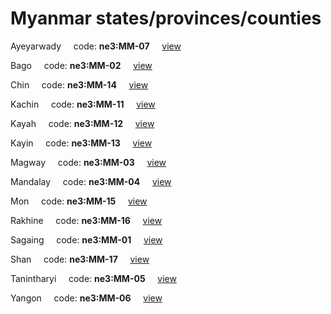 # Myanmar states/provinces/counties
Ayeyarwady&nbsp;&nbsp;&nbsp;&nbsp;&nbsp;code: **ne3:MM-07**&nbsp;&nbsp;&nbsp;&nbsp;&nbsp;[view](../../export/geojson/medium/ne3/mm/07.geojson)&nbsp;&nbsp;&nbsp;&nbsp;&nbsp;


Bago&nbsp;&nbsp;&nbsp;&nbsp;&nbsp;code: **ne3:MM-02**&nbsp;&nbsp;&nbsp;&nbsp;&nbsp;[view](../../export/geojson/medium/ne3/mm/02.geojson)&nbsp;&nbsp;&nbsp;&nbsp;&nbsp;


Chin&nbsp;&nbsp;&nbsp;&nbsp;&nbsp;code: **ne3:MM-14**&nbsp;&nbsp;&nbsp;&nbsp;&nbsp;[view](../../export/geojson/medium/ne3/mm/14.geojson)&nbsp;&nbsp;&nbsp;&nbsp;&nbsp;


Kachin&nbsp;&nbsp;&nbsp;&nbsp;&nbsp;code: **ne3:MM-11**&nbsp;&nbsp;&nbsp;&nbsp;&nbsp;[view](../../export/geojson/medium/ne3/mm/11.geojson)&nbsp;&nbsp;&nbsp;&nbsp;&nbsp;


Kayah&nbsp;&nbsp;&nbsp;&nbsp;&nbsp;code: **ne3:MM-12**&nbsp;&nbsp;&nbsp;&nbsp;&nbsp;[view](../../export/geojson/medium/ne3/mm/12.geojson)&nbsp;&nbsp;&nbsp;&nbsp;&nbsp;


Kayin&nbsp;&nbsp;&nbsp;&nbsp;&nbsp;code: **ne3:MM-13**&nbsp;&nbsp;&nbsp;&nbsp;&nbsp;[view](../../export/geojson/medium/ne3/mm/13.geojson)&nbsp;&nbsp;&nbsp;&nbsp;&nbsp;


Magway&nbsp;&nbsp;&nbsp;&nbsp;&nbsp;code: **ne3:MM-03**&nbsp;&nbsp;&nbsp;&nbsp;&nbsp;[view](../../export/geojson/medium/ne3/mm/03.geojson)&nbsp;&nbsp;&nbsp;&nbsp;&nbsp;


Mandalay&nbsp;&nbsp;&nbsp;&nbsp;&nbsp;code: **ne3:MM-04**&nbsp;&nbsp;&nbsp;&nbsp;&nbsp;[view](../../export/geojson/medium/ne3/mm/04.geojson)&nbsp;&nbsp;&nbsp;&nbsp;&nbsp;


Mon&nbsp;&nbsp;&nbsp;&nbsp;&nbsp;code: **ne3:MM-15**&nbsp;&nbsp;&nbsp;&nbsp;&nbsp;[view](../../export/geojson/medium/ne3/mm/15.geojson)&nbsp;&nbsp;&nbsp;&nbsp;&nbsp;


Rakhine&nbsp;&nbsp;&nbsp;&nbsp;&nbsp;code: **ne3:MM-16**&nbsp;&nbsp;&nbsp;&nbsp;&nbsp;[view](../../export/geojson/medium/ne3/mm/16.geojson)&nbsp;&nbsp;&nbsp;&nbsp;&nbsp;


Sagaing&nbsp;&nbsp;&nbsp;&nbsp;&nbsp;code: **ne3:MM-01**&nbsp;&nbsp;&nbsp;&nbsp;&nbsp;[view](../../export/geojson/medium/ne3/mm/01.geojson)&nbsp;&nbsp;&nbsp;&nbsp;&nbsp;


Shan&nbsp;&nbsp;&nbsp;&nbsp;&nbsp;code: **ne3:MM-17**&nbsp;&nbsp;&nbsp;&nbsp;&nbsp;[view](../../export/geojson/medium/ne3/mm/17.geojson)&nbsp;&nbsp;&nbsp;&nbsp;&nbsp;


Tanintharyi&nbsp;&nbsp;&nbsp;&nbsp;&nbsp;code: **ne3:MM-05**&nbsp;&nbsp;&nbsp;&nbsp;&nbsp;[view](../../export/geojson/medium/ne3/mm/05.geojson)&nbsp;&nbsp;&nbsp;&nbsp;&nbsp;


Yangon&nbsp;&nbsp;&nbsp;&nbsp;&nbsp;code: **ne3:MM-06**&nbsp;&nbsp;&nbsp;&nbsp;&nbsp;[view](../../export/geojson/medium/ne3/mm/06.geojson)&nbsp;&nbsp;&nbsp;&nbsp;&nbsp;


